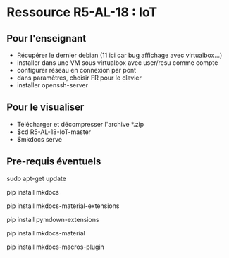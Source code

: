 # Ressource R5-AL-18 : IoT 

## Pour l'enseignant

* Récupérer le dernier debian (11 ici car bug affichage avec virtualbox...)
* installer dans une VM sous virtualbox avec user/resu comme compte
* configurer réseau en connexion par pont
* dans paramètres, choisir FR pour le clavier
* installer openssh-server

## Pour le visualiser

* Télécharger et décompresser l'archive *.zip
* $cd R5-AL-18-IoT-master
* $mkdocs serve

## Pre-requis éventuels

sudo apt-get update

pip install mkdocs

pip install mkdocs-material-extensions

pip install pymdown-extensions

pip install mkdocs-material

pip install mkdocs-macros-plugin


